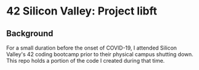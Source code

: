 # 42 Silicon Valley: Project libft

## Background

For a small duration before the onset of COVID-19, I attended Silicon Valley's 42 coding bootcamp prior to their physical campus shutting down.
This repo holds a portion of the code I created during that time.

